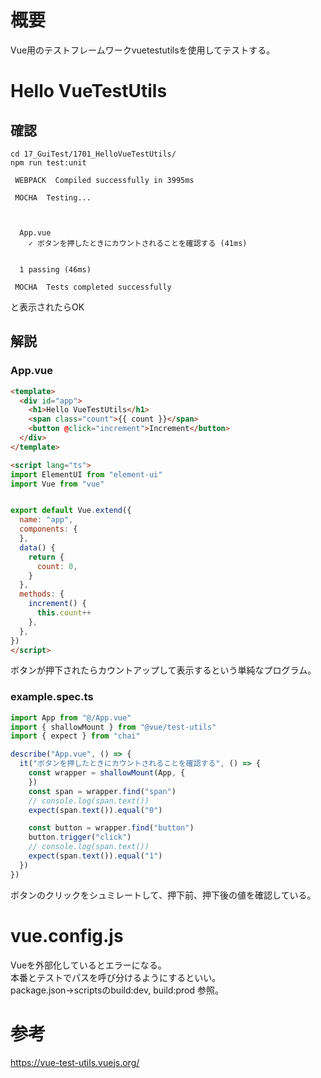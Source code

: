 
# 概要

Vue用のテストフレームワークvuetestutilsを使用してテストする。  

# Hello VueTestUtils

## 確認

```
cd 17_GuiTest/1701_HelloVueTestUtils/
npm run test:unit
```

```
 WEBPACK  Compiled successfully in 3995ms

 MOCHA  Testing...



  App.vue
    ✓ ボタンを押したときにカウントされることを確認する (41ms)


  1 passing (46ms)

 MOCHA  Tests completed successfully
```

と表示されたらOK

## 解説

### App.vue

``` html
<template>
  <div id="app">
    <h1>Hello VueTestUtils</h1>
    <span class="count">{{ count }}</span>
    <button @click="increment">Increment</button>
  </div>
</template>

<script lang="ts">
import ElementUI from "element-ui"
import Vue from "vue"


export default Vue.extend({
  name: "app",
  components: {
  },
  data() {
    return {
      count: 0,
    }
  },
  methods: {
    increment() {
      this.count++
    },
  },
})
</script>
```

ボタンが押下されたらカウントアップして表示するという単純なプログラム。  

### example.spec.ts

``` ts
import App from "@/App.vue"
import { shallowMount } from "@vue/test-utils"
import { expect } from "chai"

describe("App.vue", () => {
  it("ボタンを押したときにカウントされることを確認する", () => {
    const wrapper = shallowMount(App, {
    })
    const span = wrapper.find("span")
    // console.log(span.text())
    expect(span.text()).equal("0")

    const button = wrapper.find("button")
    button.trigger("click")
    // console.log(span.text())
    expect(span.text()).equal("1")
  })
})

```

ボタンのクリックをシュミレートして、押下前、押下後の値を確認している。


# vue.config.js

Vueを外部化しているとエラーになる。  
本番とテストでパスを呼び分けるようにするといい。  
package.json→scriptsのbuild:dev, build:prod 参照。  

# 参考
https://vue-test-utils.vuejs.org/

